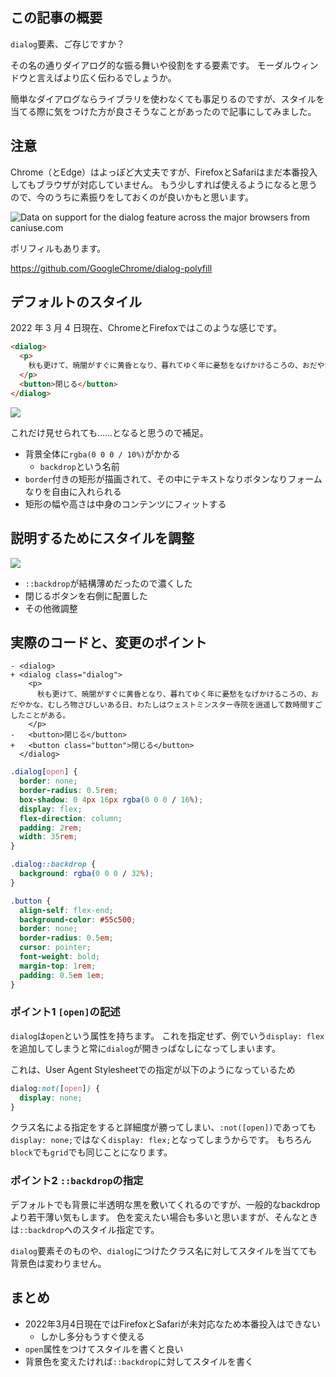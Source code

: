 <!--
title:   HTMLのdialog要素をスタイリングするときに気をつけること
tags:    CSS,HTML,tips
id:      a2ca6884773db783f79a
private: false
-->
## この記事の概要

`dialog`要素、ご存じですか？

その名の通りダイアログ的な振る舞いや役割をする要素です。
モーダルウィンドウと言えばより広く伝わるでしょうか。

簡単なダイアログならライブラリを使わなくても事足りるのですが、スタイルを当てる際に気をつけた方が良さそうなことがあったので記事にしてみました。

## 注意

Chrome（とEdge）はよっぽど大丈夫ですが、FirefoxとSafariはまだ本番投入してもブラウザが対応していません。
もう少しすれば使えるようになると思うので、今のうちに素振りをしておくのが良いかもと思います。

<picture>
  <source type="image/webp" srcset="https://caniuse.bitsofco.de/static/v1/dialog-1646320951431.webp">
  <source type="image/png" srcset="https://caniuse.bitsofco.de/static/v1/dialog-1646320951431.png">
  <img src="https://caniuse.bitsofco.de/static/v1/dialog-1646320951431.jpg" alt="Data on support for the dialog feature across the major browsers from caniuse.com">
</picture>

ポリフィルもあります。

https://github.com/GoogleChrome/dialog-polyfill

## デフォルトのスタイル

2022 年 3 月 4 日現在、ChromeとFirefoxではこのような感じです。

```html
<dialog>
  <p>
    秋も更けて、暁闇がすぐに黄昏となり、暮れてゆく年に憂愁をなげかけるころの、おだやかな、むしろ物さびしいある日、わたしはウェストミンスター寺院を逍遥して数時間すごしたことがある。
  </p>
  <button>閉じる</button>
</dialog>
```

![](https://qiita-image-store.s3.ap-northeast-1.amazonaws.com/0/214677/bc9a1df9-6bbd-4f5e-fe9c-8d1f7137bf74.png)


これだけ見せられても……となると思うので補足。

- 背景全体に`rgba(0 0 0 / 10%)`がかかる
  - `backdrop`という名前
- `border`付きの矩形が描画されて、その中にテキストなりボタンなりフォームなりを自由に入れられる
- 矩形の幅や高さは中身のコンテンツにフィットする

## 説明するためにスタイルを調整

![](https://qiita-image-store.s3.ap-northeast-1.amazonaws.com/0/214677/0235cce3-a81b-c3f0-b7c3-769f80f64687.png)

- `::backdrop`が結構薄めだったので濃くした
- 閉じるボタンを右側に配置した
- その他微調整

## 実際のコードと、変更のポイント

```diff_html
- <dialog>
+ <dialog class="dialog">
    <p>
      秋も更けて、暁闇がすぐに黄昏となり、暮れてゆく年に憂愁をなげかけるころの、おだやかな、むしろ物さびしいある日、わたしはウェストミンスター寺院を逍遥して数時間すごしたことがある。
    </p>
-   <button>閉じる</button>
+   <button class="button">閉じる</button>
  </dialog>
```

```css
.dialog[open] {
  border: none;
  border-radius: 0.5rem;
  box-shadow: 0 4px 16px rgba(0 0 0 / 16%);
  display: flex;
  flex-direction: column;
  padding: 2rem;
  width: 35rem;
}

.dialog::backdrop {
  background: rgba(0 0 0 / 32%);
}

.button {
  align-self: flex-end;
  background-color: #55c500;
  border: none;
  border-radius: 0.5em;
  cursor: pointer;
  font-weight: bold;
  margin-top: 1rem;
  padding: 0.5em 1em;
}
```

### ポイント1 `[open]`の記述

`dialog`は`open`という属性を持ちます。
これを指定せず、例でいう`display: flex`を追加してしまうと常に`dialog`が開きっぱなしになってしまいます。

これは、User Agent Stylesheetでの指定が以下のようになっているため

```css
dialog:not([open]) {
  display: none;
}
```

クラス名による指定をすると詳細度が勝ってしまい、`:not([open])`であっても`display: none;`ではなく`display: flex;`となってしまうからです。
もちろん`block`でも`grid`でも同じことになります。

### ポイント2 `::backdrop`の指定

デフォルトでも背景に半透明な黒を敷いてくれるのですが、一般的なbackdropより若干薄い気もします。
色を変えたい場合も多いと思いますが、そんなときは`::backdrop`へのスタイル指定です。

`dialog`要素そのものや、`dialog`につけたクラス名に対してスタイルを当てても背景色は変わりません。

## まとめ

- 2022年3月4日現在ではFirefoxとSafariが未対応なため本番投入はできない
  - しかし多分もうすぐ使える
- `open`属性をつけてスタイルを書くと良い
- 背景色を変えたければ`::backdrop`に対してスタイルを書く